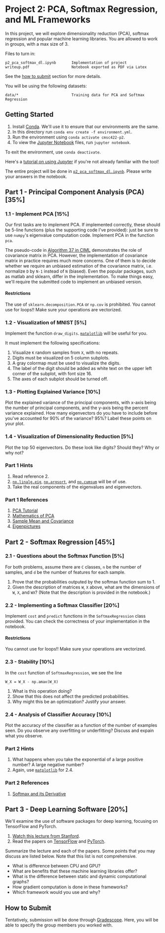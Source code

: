 # Project 2: PCA, Softmax Regression, and ML Frameworks

In this project, we will explore dimensionality reduction (PCA), softmax regression and popular machine learning libraries. You are allowed to work in groups, with a max size of 3.

Files to turn in:

```
p2_pca_softmax_dl.ipynb       Implementation of project
writeup.pdf                   Notebook exported as PDF via Latex
```

See the [how to submit](#how-to-submit) section for more details.

You will be using the following datasets:

```
data/*                        Training data for PCA and Softmax Regression
```

## Getting Started

1. Install [Conda](https://docs.anaconda.com/anaconda/install/). We'll use it to ensure that our environments are the same.
2. In this directory run `conda env create -f environment.yml`.
3. Run the environment using `conda activate cmsc422-p2`.
4. To view the [Jupyter Notebook](https://jupyter.org) files, run `jupyter notebook`.

To exit the environment, use `conda deactivate`.

Here's a [tutorial on using Jupyter](https://www.youtube.com/watch?v=HW29067qVWk) if you're not already familiar with the tool!

The entire project will be done in [`p2_pca_softmax_dl.ipynb`](p2_pca_softmax_dl.ipynb). Please write your answers in the notebook.

## Part 1 - Principal Component Analysis (PCA) [35%]

### 1.1 - Implement PCA [15%]

Our first tasks are to implement PCA. If implemented correctly, these should be 5-line functions (plus the supporting code I've provided): just be sure to use `numpy`'s eigenvalue computation code. Implement PCA in the function `pca`.

The pseudo-code in [Algorithm 37 in CIML](http://ciml.info/dl/v0_99/ciml-v0_99-ch15.pdf) demonstrates the role of covariance matrix in PCA. However, the implementation of covariance matrix in practice requires much more concerns. One of them is to decide whether we require an unbiased estimation of the covariance matrix, i.e. normalize `D` by `N-1` instead of `N` (biased). Even the popular packages, such as matlab and sklearn, differ in the implementation. To make things easy, we'll require the submitted code to implement an unbiased version.

#### Restrictions

The use of `sklearn.decomposition.PCA` or `np.cov` is prohibited. You cannot use for loops!! Make sure your operations are vectorized.

### 1.2 - Visualization of MNIST [5%]

Implement the function `draw_digits`.
[`matplotlib`](https://matplotlib.org/) will be useful for you.

It must implement the following specifications:

1. Visualize `K` random samples from `X`, with no repeats.
2. Digits must be visualized on 5 column subplots.
3. A gray colormap must be used to visualize the digits.
4. The label of the digit should be added as white text on the upper left corner of the subplot, with font size 16.
5. The axes of each subplot should be turned off.

### 1.3 - Plotting Explained Variance [10%]

Plot the explained variance of the principal components, with x-axis being the number of principal components, and the y-axis being the percent variance explained. How many eigenvectors do you have to include before you've accounted for 90% of the variance?
95%? Label these points on your plot.

### 1.4 - Visualization of Dimensionality Reduction [5%]

Plot the top 50 eigenvectors. Do these look like digits? Should they? Why or why not?

### Part 1 Hints

1. Read reference 2.
2. [`np.linalg.eig`](https://docs.scipy.org/doc/numpy/reference/generated/numpy.linalg.eig.html), [`np.argsort`](https://docs.scipy.org/doc/numpy/reference/generated/numpy.argsort.html), and [`np.cumsum`](https://docs.scipy.org/doc/numpy-1.14.0/reference/generated/numpy.cumsum.html) will be of use.
3. Take the real components of the eigenvalues and eigenvectors.

### Part 1 References

1. [PCA Tutorial](http://www.cs.otago.ac.nz/cosc453/student_tutorials/principal_components.pdf)
2. [Mathematics of PCA](https://www.stat.cmu.edu/~cshalizi/uADA/16/lectures/17.pdf)
3. [Sample Mean and Covariance](https://en.wikipedia.org/wiki/Sample_mean_and_covariance)
4. [Eigenpictures](http://engr.case.edu/merat_francis/EECS%20490%20F04/References/Face%20Recognition/LD%20Face%20analysis.pdf)

## Part 2 - Softmax Regression [45%]

### 2.1 - Questions about the Softmax Function [5%]

For both problems, assume there are `C` classes, `n` be the number of samples, and `d` be the number of features for each sample.

1. Prove that the probabilities outputed by the softmax function sum to 1.
2. Given the description of matrices `W`, `X` above, what are the dimensions of `W`, `X`, and `WX`? (Note that the description is provided in the notebook.)

### 2.2 - Implementing a Softmax Classifier [20%]

Implement `cost` and `predict` functions in the `SoftmaxRegression` class provided.
You can check the correctness of your implementation in the notebook.

#### Restrictions

You cannot use for loops!! Make sure your operations are vectorized.

### 2.3 - Stability [10%]

In the `cost` function of `SoftmaxRegression`, we see the line

```python3
W_X = W_X - np.amax(W_X)
```

1. What is this operation doing?
2. Show that this does not affect the predicted probabilities.
3. Why might this be an optimization? Justify your answer.

### 2.4 - Analysis of Classifier Accuracy [10%]

Plot the accuracy of the classifier as a function of the number of examples seen.
Do you observe any overfitting or underfitting? Discuss and expain what you observe.

### Part 2 Hints

1. What happens when you take the exponential of a large positive number? A large negative number?
2. Again, use [`matplotlib`](https://matplotlib.org/) for 2.4.

### Part 2 References

1. [Softmax and its Derivative](https://eli.thegreenplace.net/2016/the-softmax-function-and-its-derivative/)

## Part 3 - Deep Learning Software [20%]

We'll examine the use of software packages for deep learning, focusing on TensorFlow and PyTorch.

1. [Watch this lecture from Stanford](https://www.youtube.com/watch?v=6SlgtELqOWc).
2. Read the papers on [TensorFlow](http://download.tensorflow.org/paper/whitepaper2015.pdf) and [PyTorch](https://openreview.net/pdf?id=BJJsrmfCZ).

Summarize the lecture and each of the papers. Some points that you may discuss are listed below. Note that this list is not comprehensive.

- What is difference between CPU and GPU?
- What are benefits that these machine learning libraries offer?
- What is the difference between static and dynamic computational graphs?
- How gradient computation is done in these frameworks?
- Which framework would you use and why?

## How to Submit

Tentatively, submission will be done through [Gradescope](http://gradescope.com). Here, you will be able to specify the group members you worked with.
